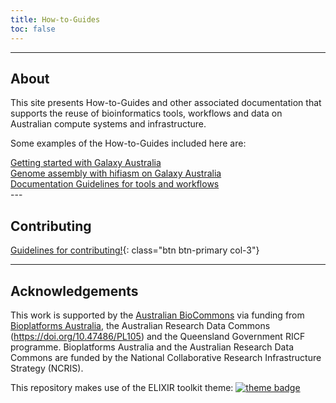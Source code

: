 ```yaml
---
title: How-to-Guides
toc: false
---
```

---

## About

This site presents How-to-Guides and other associated documentation that supports the reuse of bioinformatics tools, workflows and data on Australian compute systems and infrastructure.

Some examples of the How-to-Guides included here are:

<div class="row row-cols-1 row-cols-md-3 g-3 mb-5">
  <div class="col d-grid">
    <a href="/how-to-guides/galaxy_australia/start_here" class="btn btn-primary h-100">Getting started with Galaxy Australia</a>
  </div>
  <div class="col d-grid">
    <a href="/how-to-guides/genome_assembly/hifi_assembly" class="btn btn-primary h-100">Genome assembly with hifiasm on Galaxy Australia</a>
  </div>
  <div class="col d-grid">
    <a href="/how-to-guides/documentation/DocumentationGuidelines" class="btn btn-primary h-100">Documentation Guidelines for tools and workflows</a>
  </div>
</div>
---

## Contributing

[Guidelines for contributing!](contributing.md){: class="btn btn-primary col-3"}

---

## Acknowledgements

This work is supported by the [Australian BioCommons](https://www.biocommons.org.au/) via funding from [Bioplatforms Australia](https://bioplatforms.com/), the Australian Research Data Commons (https://doi.org/10.47486/PL105) and the Queensland Government RICF programme. Bioplatforms Australia and the Australian Research Data Commons are funded by the National Collaborative Research Infrastructure Strategy (NCRIS).

This repository makes use of the ELIXIR toolkit theme: [![theme badge](https://img.shields.io/badge/ELIXIR%20toolkit%20theme-jekyll-blue?color=0d6efd)](https://github.com/ELIXIR-Belgium/elixir-toolkit-theme)

